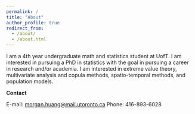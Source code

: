 ```yaml
---
permalink: /
title: "About"
author_profile: true
redirect_from: 
  - /about/
  - /about.html
---
```


I am a 4th year undergraduate math and statistics student at UofT. I am interested in pursuing a PhD in statistics with the goal in pursuing a career in research and/or academia. I am interested in extreme value theory, multivariate analysis and copula methods, spatio-temporal methods, and population models.

**Contact**

E-mail: <morgan.huang@mail.utoronto.ca>
Phone: 416-893-6028
